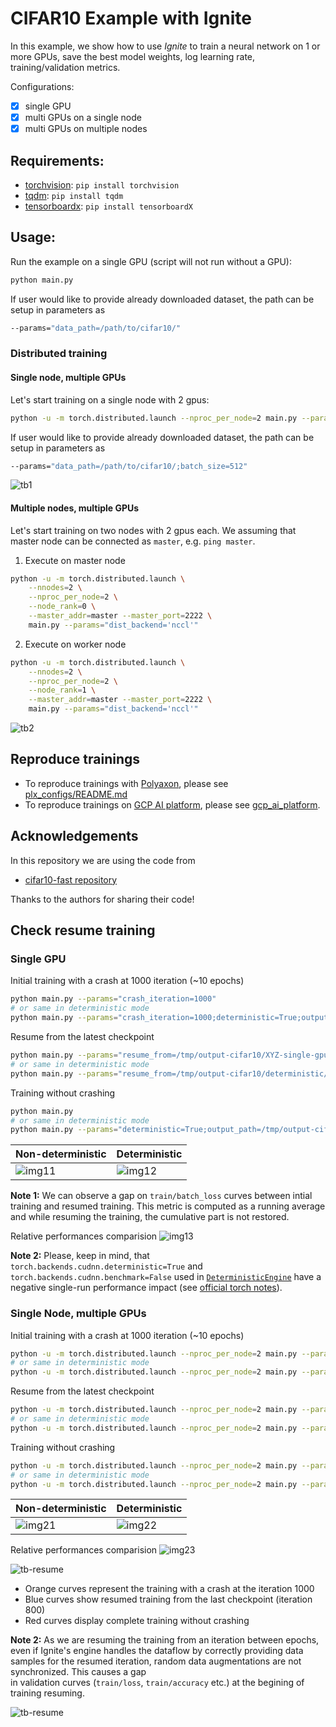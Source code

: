 # CIFAR10 Example with Ignite

In this example, we show how to use *Ignite* to train a neural network on 1 or more GPUs, save the best model weights, 
log learning rate, training/validation metrics.

Configurations:

* [x] single GPU
* [x] multi GPUs on a single node
* [x] multi GPUs on multiple nodes

## Requirements:

- [torchvision](https://github.com/pytorch/vision/): `pip install torchvision`
- [tqdm](https://github.com/tqdm/tqdm/): `pip install tqdm`
- [tensorboardx](https://github.com/lanpa/tensorboard-pytorch): `pip install tensorboardX`

## Usage:

Run the example on a single GPU (script will not run without a GPU):
```bash
python main.py
```

If user would like to provide already downloaded dataset, the path can be setup in parameters as
```bash
--params="data_path=/path/to/cifar10/"
```


### Distributed training

#### Single node, multiple GPUs

Let's start training on a single node with 2 gpus:
```bash
python -u -m torch.distributed.launch --nproc_per_node=2 main.py --params="dist_backend='nccl'"
```

If user would like to provide already downloaded dataset, the path can be setup in parameters as
```bash
--params="data_path=/path/to/cifar10/;batch_size=512"
```

![tb1](assets/tb_logger.png)


#### Multiple nodes, multiple GPUs

Let's start training on two nodes with 2 gpus each. We assuming that master node can be connected as `master`, e.g. `ping master`.

1) Execute on master node
```bash
python -u -m torch.distributed.launch \
    --nnodes=2 \
    --nproc_per_node=2 \
    --node_rank=0 \
    --master_addr=master --master_port=2222 \
    main.py --params="dist_backend='nccl'"
```

2) Execute on worker node
```bash
python -u -m torch.distributed.launch \
    --nnodes=2 \
    --nproc_per_node=2 \
    --node_rank=1 \
    --master_addr=master --master_port=2222 \
    main.py --params="dist_backend='nccl'"
```

![tb2](assets/tb_logger_gcp.png)

## Reproduce trainings

- To reproduce trainings with [Polyaxon](https://polyaxon.com/), please see [plx_configs/README.md](plx_configs/README.md)
- To reproduce trainings on [GCP AI platform](https://cloud.google.com/ml-engine/docs/), please see [gcp_ai_platform](gcp_ai_platform/README.md).

## Acknowledgements

In this repository we are using the code from 
- [cifar10-fast repository](https://github.com/davidcpage/cifar10-fast)

Thanks to the authors for sharing their code!


## Check resume training

### Single GPU

Initial training with a crash at 1000 iteration (~10 epochs)
```bash
python main.py --params="crash_iteration=1000"
# or same in deterministic mode
python main.py --params="crash_iteration=1000;deterministic=True;output_path=/tmp/output-cifar10/deterministic"
```

Resume from the latest checkpoint
```bash
python main.py --params="resume_from=/tmp/output-cifar10/XYZ-single-gpu/training_checkpoint_800.pt"
# or same in deterministic mode
python main.py --params="resume_from=/tmp/output-cifar10/deterministic/XYZ-single-gpu/training_checkpoint_800.pt;deterministic=True;output_path=/tmp/output-cifar10/deterministic" 
```

Training without crashing
```bash
python main.py
# or same in deterministic mode
python main.py --params="deterministic=True;output_path=/tmp/output-cifar10/deterministic"
```

Non-deterministic| Deterministic
---|---
![img11](assets/tb_logger_run_resume_ndet.png) | ![img12](assets/tb_logger_run_resume_det.png) 

**Note 1:** We can observe a gap on `train/batch_loss` curves between intial training and resumed training. This metric is 
computed as a running average and while resuming the training, the cumulative part is not restored.


Relative performances comparision
![img13](assets/tb_logger_det_vs_ndet.png)

**Note 2:** Please, keep in mind, that `torch.backends.cudnn.deterministic=True` and 
`torch.backends.cudnn.benchmark=False` used in [`DeterministicEngine`](https://pytorch.org/ignite/engine.html#ignite.engine.deterministic.DeterministicEngine)
have a negative single-run performance impact (see [official torch notes](https://pytorch.org/docs/stable/notes/randomness.html#cudnn)).


### Single Node, multiple GPUs

Initial training with a crash at 1000 iteration (~10 epochs)
```bash
python -u -m torch.distributed.launch --nproc_per_node=2 main.py --params="dist_backend='nccl';crash_iteration=1000"
# or same in deterministic mode
python -u -m torch.distributed.launch --nproc_per_node=2 main.py --params="dist_backend='nccl';crash_iteration=1000;deterministic=True;output_path=/tmp/output-cifar10/deterministic"
```

Resume from the latest checkpoint
```bash
python -u -m torch.distributed.launch --nproc_per_node=2 main.py --params="dist_backend='nccl';resume_from=/tmp/output-cifar10/XYZ-distributed-1nodes-2gpus/training_checkpoint_800.pt"
# or same in deterministic mode
python -u -m torch.distributed.launch --nproc_per_node=2 main.py --params="resume_from=/tmp/output-cifar10/deterministic/XYZ-distributed-1nodes-2gpus/training_checkpoint_800.pt;deterministic=True;output_path=/tmp/output-cifar10/deterministic" 
```

Training without crashing
```bash
python -u -m torch.distributed.launch --nproc_per_node=2 main.py --params="dist_backend='nccl'"
# or same in deterministic mode
python -u -m torch.distributed.launch --nproc_per_node=2 main.py --params="deterministic=True;dist_backend='nccl'"
```

Non-deterministic| Deterministic
---|---
![img21](assets/tb_logger_2x_run_resume_ndet.png) | ![img22](assets/tb_logger_2x_run_resume_det.png) 

Relative performances comparision
![img23](assets/tb_logger_2x_det_vs_ndet.png)









![tb-resume](assets/tb_logger_resume1.png)

- Orange curves represent the training with a crash at the iteration 1000
- Blue curves show resumed training from the last checkpoint (iteration 800)
- Red curves display complete training without crashing  


**Note 2:** As we are resuming the training from an iteration between epochs, even if Ignite's engine handles the dataflow by
correctly providing data samples for the resumed iteration, random data augmentations are not synchronized. This causes a gap  
in validation curves (`train/loss`, `train/accuracy` etc.) at the begining of training resuming. 
  
![tb-resume](assets/tb_logger_resume2.png)